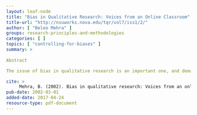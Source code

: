 ```yaml
---
layout: leaf-node
title: "Bias in Qualitative Research: Voices from an Online Classroom"
title-url: "http://nsuworks.nova.edu/tqr/vol7/iss1/2/"
author: [ "Beloo Mehra" ]
groups: research-principles-and-methodologies
categories: [ ]
topics: [ "controlling-for-biases" ]
summary: >
     
Abstract

The issue of bias in qualitative research is an important one, and demands special attention and discussion in any qualitative research methods class. This reflective paper, written in the tradition of teacher-research, presents an analysis of how my students and I, working in an online classroom environment, learn together about the role researcher self and subjectivity play in designing and conducting qualitative research. While researcher bias and subjectivity are commonly understood as inevitable and important by most qualitative researchers, the beginners in qualitative research classes are generally not very comfortable with the idea of research that is not value-neutral. A systematic and reflective analysis of some of the teaching and learning activities, and of the online exchanges in these classes suggests that issues that require more critical thinking and reflection are dealt better using the power of written word. When students write down how their understanding of an issue is developing, the knowledge gained from the experience of putting the idea in comprehensible sentences is many times the knowledge gained when they make a verbal and often casual comment on the issue being discussed in the classroom. Since online instruction allows students to work at their own pace, factors such as differences in students' ability to communicate - through verbal or written expression, and their level of understanding of the content can be better addressed in an online classroom. The students' and instructor's voices in this paper, and the unique framework in which they are organized convey their increased understanding of qualitative research as a process of self-discovery.

cite: >
     Mehra, B. (2002). Bias in qualitative research: Voices from an online classroom. The Qualitative Report, 7(1), 1-19.
pub-date: 2002-03-01
added-date: 2017-04-24
resource-type: pdf-document
---
```

